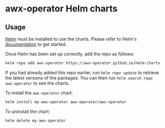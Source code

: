 # awx-operator Helm charts

## Usage

[Helm](https://helm.sh) must be installed to use the charts.  Please refer to
Helm's [documentation](https://helm.sh/docs) to get started.

Once Helm has been set up correctly, add the repo as follows:

```bash
helm repo add awx-operator https://awx-operator.github.io/helm-charts
```

If you had already added this repo earlier, run `helm repo update` to retrieve
the latest versions of the packages.  You can then run `helm search repo
awx-operator` to see the charts.

To install the `awx-operator` chart:

```bash
helm install my-awx-operator awx-operator/awx-operator
```

To uninstall the chart:

```bash
helm delete my-awx-operator
```
